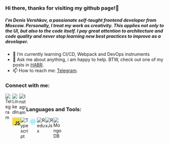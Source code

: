 ### Hi there, thanks for visiting my github page!👋

##### I'm Denis Vershkov, a passionate self-taught frontend developer from Moscow. Personally, I treat my work as creativity. This applies not only to the UI, but also to the code itself. I pay great attention to architecture and code quality and never stop learning new best practices to improve as a developer.

- 🌱 I’m currently learning CI/CD, Webpack and DevOps instruments
- 💬 Ask me about anything, i am happy to help. BTW, check out one of my posts in [HABR](https://habr.com/ru/users/AverageFrontender/posts/).
- 📫 How to reach me: [Telegram](https://t.me/Snoopec).

### Connect with me:
[<img align="left" alt="Telegram" width="22px" src="https://upload.wikimedia.org/wikipedia/commons/thumb/8/83/Telegram_2019_Logo.svg/1200px-Telegram_2019_Logo.svg.png" />](https://t.me/Snoopec)
[<img align="left" alt="LinkedIn" width="22px" src="https://upload.wikimedia.org/wikipedia/commons/thumb/c/c9/Linkedin.svg/2048px-Linkedin.svg.png" />](https://www.linkedin.com/in/denis-vershkov-00ab561a9/)
[<img align="left" alt="Instagram" width="22px" src="https://upload.wikimedia.org/wikipedia/commons/thumb/a/a5/Instagram_icon.png/1024px-Instagram_icon.png" />](https://www.instagram.com/denisvershkov/)
</br>

### Languages and Tools:
<img align="left" alt="JavaScript" width="26px" src="https://raw.githubusercontent.com/github/explore/80688e429a7d4ef2fca1e82350fe8e3517d3494d/topics/javascript/javascript.png" />
<img align="left" alt="Typescript" width="26px" src="https://miro.medium.com/max/816/1*mn6bOs7s6Qbao15PMNRyOA.png" />
<img align="left" alt="React" width="26px" src="https://raw.githubusercontent.com/github/explore/80688e429a7d4ef2fca1e82350fe8e3517d3494d/topics/react/react.png" />
<img align="left" alt="Redux" width="26px" src="https://blog.telexarsoftware.com/wp-content/uploads/2019/11/logo-redux.png" />
<img align="left" alt="RxJs" width="26px" src="[https://blog.knoldus.com/wp-content/uploads/2019/02/Rxjs.png](https://blog.consdata.tech/assets/img/posts/2020-01-09-rxjs-wstep/RxJS.png)" />
<img align="left" alt="MongoDB" width="26px" src="https://g.foolcdn.com/art/companylogos/square/mdb.png" />

